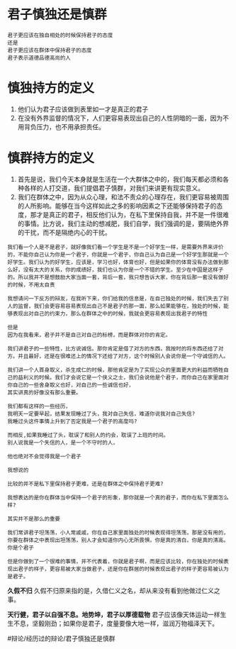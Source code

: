 # 君子慎独还是慎群
```题解
君子更应该在独自相处的时候保持君子的态度
还是
君子更应该在群体中保持君子的态度
君子表示道德品德高尚的人
```
# 慎独持方的定义
1. 他们认为君子应该做到表里如一才是真正的君子
2. 在没有外界监督的情况下，人们更容易表现出自己的人性阴暗的一面，因为不用背负压力，也不用承担责任。

# 慎群持方的定义
1. 首先是说，我们今天本身就是生活在一个大群体之中的，我们每天都必须和各种各样的人打交道，我们提倡君子慎群，对我们来讲更有现实意义。
2. 我们在群体之中，因为从众心理，和法不责众的心理存在，我们更容易被周围的人所影响。能够在当今这样如此之多的影响因素之下还能够保持君子的态度，那才是真正的君子，相反他们认为，在私下里保持自我，并不是一件很难的事情。比方说，我们主动的想减肥，我们自学，我们强调的是，要隔绝外界的干扰，而不是隔绝内心的干扰。


```我的看法
我们看一个人是不是君子，就好像我们看一个学生是不是一个好学生一样，是需要外界来评价的，不能你自己认为你是一个君子，你就是一个君子，你自己认为自己是一个好学生那就是一个好学生。我们认为的好学生，应该是，学习也好，体育也好，但是如果你的体育没有办法做到那么好，没有太大的关系，你的成绩好，我们也认为你是一个不错的学生。至少在中国是这样子的。所以我并不是想鼓励大家当面一套，背后一套，我只想告诉大家，你在背后那一套没有做好的时候，不用太自责

我想请问一下反方的辩友，在我听下来，你们给我的信息是，在自己独处的时候，我们失去了别人的监督，我们会更容易容易表现出自己不是君子的那一面，那么如果能够在，独处的时候，能够表现出对自己的约束力，那么在群体之中的时候，我就会更容易表现出我君子的特性

但是
因为在我看来，君子并不是自己对自己的标榜，而是群体对你的肯定。

我们讲君子的一些特性，比方说诚信。那你肯定是借了对方的东西，我按时的将东西还给了对方。并且最好，还是在很难还上的情况下还给了对方，这个时候别人会说你是一个守诚信的人。

我们讲一个人首身取义，杀生成仁的时候，那他肯定是为了实现公众的里面更大的利益而牺牲自己的益利义的时候。我们才会说它是一个侠义之士，我们会说他是个君子，而你自己在家里面对你自己的一些舍身取义也好，对自己的一些诚信也好，
其实讲真的好像没有那么重要。

我们都有这样的一些经历，
我明天一定要早起，结果发现睡过了头，我对自己失信，难道你说我对自己失信?
我睡过头这件事情上升到了否定我是一个君子的高度吗?

而相反,如果我睡过了头，耽误了和别人的约会，耽误了上班的时间。
别人说我是一个失信的人，是一个不守时的人，

他也绝对不会觉得我是一个君子

我想说的

比较的并不是私下里保持君子更难，还是在群体之中保持君子更难?

我想表达的是你在群体当中保持一个君子的形象，那你就是一个真的君子，而你在私下里面怎么样?

其实并不是那么的重要

我们常讲君子坦荡荡，小人常戚戚，你在自己家里面独处的时候表现得坦荡荡，那是没有用的，你要在群体之中表现出坦荡荡，别人才会知道你内心无所畏惧，你是真的清白，你是真的清高。你是个君子

但是你做到了一个很难的事情，并不代表着，你就是君子啊，而是应该比较，你在独处的时候表现出君子的样子，更容易被大家当做君子，还是你在群居的时候表现出君子的样子更容易被认为是君子。
```


**久假不归**
久假不归原来指的是，久借仁义之名，却从来没有看到他做过仁义之事。

**天行健，君子以自强不息。地势坤，君子以厚德载物**
君子应该像天体运动一样生生不息，坚毅刚劲；如果你是君子，度量要像大地一样，滋润万物福泽天下。


#辩论/经历过的辩论/君子慎独还是慎群